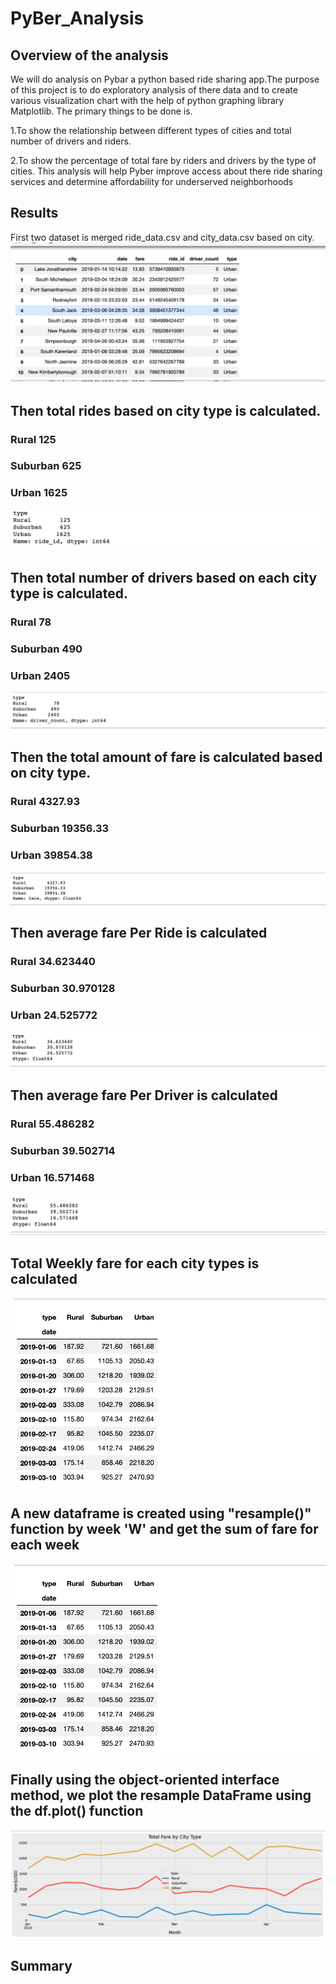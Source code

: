 # PyBer_Analysis
## Overview of the analysis
We will do analysis on Pybar a python based ride sharing app.The purpose of this project is to do exploratory analysis of there data and to create  various visualization chart with the help of python graphing library Matplotlib.
The primary things to be done is.

1.To show the relationship between different types of cities and total number of drivers and riders.

2.To show the percentage of total fare by riders and drivers by the type of cities.
  This analysis will help Pyber improve access about there ride sharing services and determine affordability for underserved neighborhoods





## Results
First two dataset is merged ride_data.csv and city_data.csv based on city.
![](Dataframe_city_ride.png?raw=true)
## Then total rides based on city type is calculated.
### Rural        125
### Suburban     625
### Urban        1625
![](Total_ride.png?raw=true)
## Then total number of drivers based on each city type is calculated.
### Rural        78
### Suburban     490
### Urban        2405
![](Total_driver.png?raw=true)
## Then the total amount of fare is calculated based on city type.
### Rural        4327.93
### Suburban    19356.33
### Urban       39854.38
![](Amt_fare_city_type.png?raw=true)
## Then average fare Per Ride is calculated
### Rural       34.623440
### Suburban    30.970128
### Urban       24.525772
![](Avg_fare_per_ride.png?raw=true)
## Then average fare Per Driver is calculated

### Rural       55.486282
### Suburban    39.502714
### Urban       16.571468
![](Avg_fare_per_driver.png?raw=true)

## Total Weekly fare for each city types is calculated
![](Resample.png?raw=true)

## A new dataframe is created using "resample()" function by week 'W' and get the sum of fare for each week
![](Resample.png?raw=true)
## Finally using the object-oriented interface method,  we plot the resample DataFrame using the df.plot() function
![](Pybar_fare_summary.png?raw=true)


## Summary 


